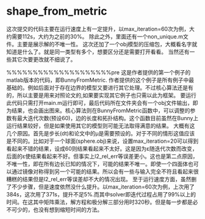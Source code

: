 # shape_from_metric
这次提交的代码主要在运行速度上有一定提升，以max_iteration=60次为例，大约需要112s，大约为之前的30%。
除此之外，里面还有一个non_unique.m文件。主要是展示解的不唯一性。
这次还加了一个obj模型的压缩包，大概看名字就知道是什么了。就是同一类型有多个，想要区分还是需要打开看看。
当然还有一些其它次要更改就不细说了。

%%%%%%%%%%%%%%%%%%%%pre
这是作者提供的第一个例子的matlab版本的代码，即BunnyFromMetric.
作者提供的这个例子是所有例子中最基础的。例如后面对于存在边界的模型又要进行其它处理。不过核心算法还是有的，所以主要是用来对照论文的,如果要实现其它例子也只需以此为框架。
要运行此代码只需打开main.m运行即可，最后代码所在文件夹会有一个obj文件输出，即为结果，也会画出图来。核心算法则在BunnyFromMetric函数中，可以调整的参数有最大迭代次数(预设60)，边的长度和拓扑结构。这个函数目前虽然在Bunny上运行结果较好，但是如果使用其它的模型则可能无法取得满意的结果。
大概有这几个原因。首先是步长(dt)和论文中的μ是需要预设的。对于不同的情形这值应该是不同的。比如对于一个球面(sphere.obj)来说，设置max_iteration=20可以得到看起来不错的结果，设成60则结果看起来不太好。这是因为ε随迭代次数而改变，后面的ε使结果看起来不好。但事实上l2_rel_err等误差更小。这也是第二点原因，不唯一性，即在所有边长已知的情况下，可能的结果不唯一。即使一个四面体也可以通过镜像对称得到另一个可能的结果。所以会有一些与输入完全不符且看起来很糟糕的结果但是l2_rel_err等误差却不大的情况出现。
至于运行速度方面，虽然删了不少步骤，但是速度依然没什么提升。以max_iteration=60次为例，上次用了384s，这次用了371s，提升不足5%.而其中solver即迭代过程占用了99%以上的时间。在这其中矩阵乘法，解方程和极分解三部分用时320秒。但是每一步都是必不可少的，也没有想到缩短时间的方法。
